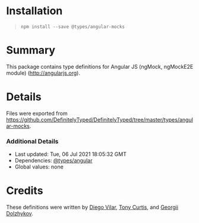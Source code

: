 # Installation
> `npm install --save @types/angular-mocks`

# Summary
This package contains type definitions for Angular JS (ngMock, ngMockE2E module) (http://angularjs.org).

# Details
Files were exported from https://github.com/DefinitelyTyped/DefinitelyTyped/tree/master/types/angular-mocks.

### Additional Details
 * Last updated: Tue, 06 Jul 2021 18:05:32 GMT
 * Dependencies: [@types/angular](https://npmjs.com/package/@types/angular)
 * Global values: none

# Credits
These definitions were written by [Diego Vilar](https://github.com/diegovilar), [Tony Curtis](https://github.com/daltin), and [Georgii Dolzhykov](https://github.com/thorn0).
